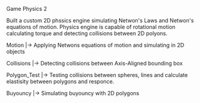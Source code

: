 Game Physics 2

Built a custom 2D phssics engine simulating Netwon's Laws and Netwon's equations of motion. Physics engine is capable of rotational motion calculating torque and detecting collisions between 2D polyons.

Motion
	|-> Applying Netwons equations of motion and simulating in 2D objects 

Collisions
	|-> Detecting collisions between Axis-Aligned bounding box

Polygon_Test
	|-> Testing collisions between spheres, lines and calculate elastisity between polygons and responce. 

Buyouncy
	|-> Simulating buyouncy with 2D polygons 
